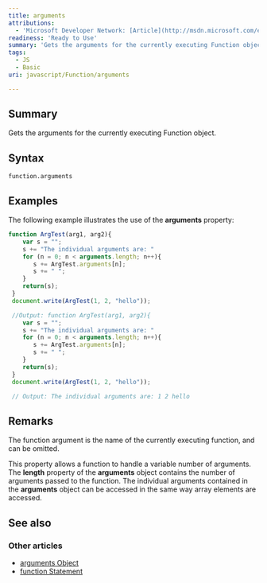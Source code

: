 ```yaml
---
title: arguments
attributions:
  - 'Microsoft Developer Network: [Article](http://msdn.microsoft.com/en-us/library/ie/he95z461(v=vs.94).aspx)'
readiness: 'Ready to Use'
summary: 'Gets the arguments for the currently executing Function object.'
tags:
  - JS
  - Basic
uri: javascript/Function/arguments

---
```

## Summary

Gets the arguments for the currently executing Function object.

## Syntax

    function.arguments

## Examples

The following example illustrates the use of the **arguments** property:

``` js
function ArgTest(arg1, arg2){
    var s = "";
    s += "The individual arguments are: "
    for (n = 0; n < arguments.length; n++){
       s += ArgTest.arguments[n];
       s += " ";
    }
    return(s);
 }
 document.write(ArgTest(1, 2, "hello"));

 //Output: function ArgTest(arg1, arg2){
    var s = "";
    s += "The individual arguments are: "
    for (n = 0; n < arguments.length; n++){
       s += ArgTest.arguments[n];
       s += " ";
    }
    return(s);
 }
 document.write(ArgTest(1, 2, "hello"));

 // Output: The individual arguments are: 1 2 hello
```

## Remarks

The function argument is the name of the currently executing function, and can be omitted.

This property allows a function to handle a variable number of arguments. The **length** property of the **arguments** object contains the number of arguments passed to the function. The individual arguments contained in the **arguments** object can be accessed in the same way array elements are accessed.

## See also

### Other articles

-   [arguments Object](/javascript/arguments)
-   [function Statement](/javascript/statements/function)


